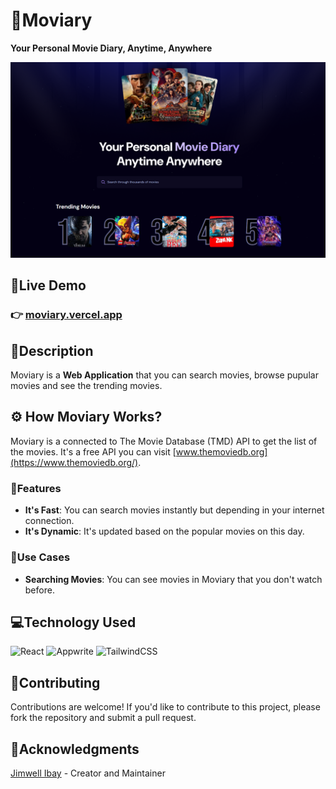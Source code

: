 # 🎉Moviary
**Your Personal Movie Diary, Anytime, Anywhere**

![Moviary Image](https://raw.githubusercontent.com/ibayjimwell/moviary/refs/heads/main/public/app-image.png)

## 🔗Live Demo
### 👉 [moviary.vercel.app](https://moviary.vercel.app/)

## 📃Description
Moviary is a **Web Application** that you can search movies, browse pupular movies and see the trending movies.

## ⚙ How Moviary Works?
Moviary is a connected to The Movie Database (TMD) API to get the list of the movies. It's a free API you can visit [www.themoviedb.org](https://www.themoviedb.org/).

### 📲Features
* **It's Fast**: You can search movies instantly but depending in your internet connection.
* **It's Dynamic**: It's updated based on the popular movies on this day.

### 📲Use Cases
* **Searching Movies**: You can see movies in Moviary that you don't watch before.

## 💻Technology Used
![React](https://img.shields.io/badge/react-%2320232a.svg?style=for-the-badge&logo=react&logoColor=%2361DAFB) ![Appwrite](https://img.shields.io/badge/Appwrite-%23FD366E.svg?style=for-the-badge&logo=appwrite&logoColor=white) ![TailwindCSS](https://img.shields.io/badge/tailwindcss-%2338B2AC.svg?style=for-the-badge&logo=tailwind-css&logoColor=white)


## 💼Contributing
Contributions are welcome! If you'd like to contribute to this project, please fork the repository and submit a pull request.

## 📝Acknowledgments
[Jimwell Ibay](https://github.com/ibayjimwell) - Creator and Maintainer